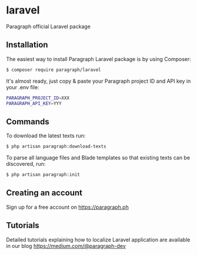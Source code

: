 # laravel
Paragraph official Laravel package 

## Installation

The easiest way to install Paragraph Laravel package is by using Composer:

```bash
$ composer require paragraph/laravel
```

It's almost ready, just copy & paste your Paragraph project ID and API key in your .env file:

```bash
PARAGRAPH_PROJECT_ID=XXX
PARAGRAPH_API_KEY=YYY
```

## Commands

To download the latest texts run:

```bash
$ php artisan paragraph:download-texts
```

To parse all language files and Blade templates so that existing texts can be discovered, run:

```bash
$ php artisan paragraph:init
```

## Creating an account

Sign up for a free account on https://paragraph.ph

## Tutorials

Detailed tutorials explaining how to localize Laravel application are available in our blog https://medium.com/@paragraph-dev
